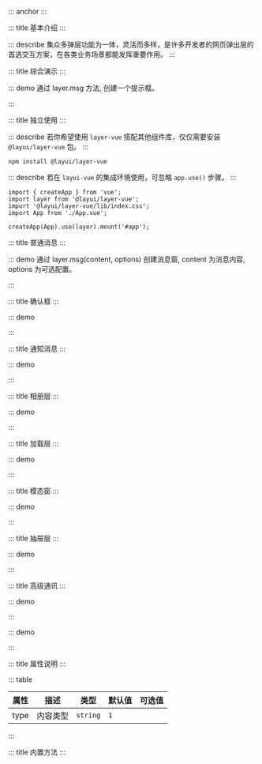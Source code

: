 ::: anchor
:::

::: title 基本介绍
:::

::: describe 集众多弹层功能为一体，灵活而多样，是许多开发者的网页弹出层的首选交互方案，在各类业务场景都能发挥重要作用。
:::

::: title 综合演示
:::

::: demo 通过 layer.msg 方法, 创建一个提示框。

<template>
    <lay-button type="primary" @click="openMsg">普通消息</lay-button>
    <lay-button type="primary" @click="openSuccess">成功消息</lay-button>
    <lay-button type="primary" @click="openLoad">全局加载</lay-button>
    <lay-button type="primary" @click="openConfirm">确认框</lay-button>
    <lay-button type="primary" @click="openPage">模态框</lay-button>
    <lay-button type="primary" @click="openIframe">Iframe 层</lay-button>
    <lay-button type="primary" @click="openDrawer">抽屉</lay-button>
    <lay-button type="primary" @click="openNotifiy">通知</lay-button>
    <lay-button type="primary" @click="openPhotos">相册</lay-button>
</template>

<script>
import { layer } from "@layui/layui-vue"

const openMsg = function() {
    layer.msg("普通消息", { time: 1000 })
}

const openSuccess = function() {
    layer.msg("成功消息", { time: 1000, icon: 1 })
}

const openConfirm = function() {
    layer.confirm("layui-vue 1.0.0 已经发布")
}

const openLoad = function() {
    layer.load(0, { time: 1000 })
}

const openIframe = function() {
    layer.open({
        type: "iframe",
        title: "远程页面",
        area: ['90%','90%'],
        content: "http://www.layui-vue.com"
    })
}

const openNotifiy = function() {
    layer.notifiy({
      title:"标题",
      content:"默认就是右上，也是用得最多的"
    })
}

const openPhotos = function() {
    layer.photos({
      imgList:[
            {
                src:'http://www.layui-vue.com/assets/logo.a3fad609.jpg',
                alt:'layui.png'
            }
        ]
    })
}

 const openDrawer = function() {
    layer.drawer({
        title: "标题",
        content: "内容"
    })
}
</script>

:::

::: title 独立使用
:::

::: describe 若你希望使用 `layer-vue` 搭配其他组件库，仅仅需要安装 `@layui/layer-vue` 包。
:::

```
npm install @layui/layer-vue
```

::: describe 若在 `layui-vue` 的集成环境使用，可忽略 `app.use()` 步骤。
:::

```
import { createApp } from 'vue';
import layer from '@layui/layer-vue';
import '@layui/layer-vue/lib/index.css';
import App from './App.vue';

createApp(App).use(layer).mount('#app');
```

::: title 普通消息
:::

::: demo 通过 layer.msg(content, options) 创建消息窗, content 为消息内容, options 为可选配置。

<template>
    <lay-button type="primary" @click="openMsg1">成功消息</lay-button>
    <lay-button type="primary" @click="openMsg2">失败消息</lay-button>
    <lay-button type="primary" @click="openMsg3">警告消息</lay-button>
    <lay-button type="primary" @click="openMsg4">详情消息</lay-button>
    <lay-button type="primary" @click="openMsg5">哭脸消息</lay-button>
    <lay-button type="primary" @click="openMsg6">笑脸消息</lay-button>
    <lay-button type="primary" @click="openMsg7">警告消息</lay-button>
    <lay-button type="primary" @click="openMsg8">加载消息</lay-button>
</template>

<script setup>
const openMsg1 = function() {
    layer.msg("成功消息", { icon : 1, time: 1000})
}
const openMsg2 = function() {
    layer.msg("失败消息", { icon : 2, time: 1000})
}
const openMsg3 = function() {
    layer.msg("疑问消息", { icon : 3, time: 1000})
}
const openMsg4 = function() {
    layer.msg("详情消息", { icon : 4, time: 1000})
}
const openMsg5 = function() {
    layer.msg("哭脸图标", { icon : 5, time: 1000})
}
const openMsg6 = function() {
    layer.msg("笑脸图标", { icon : 6, time: 1000})
}
const openMsg7 = function() {
    layer.msg("警告图标", { icon : 7, time: 1000})
}
const openMsg8 = function() {
    layer.msg("加载消息", { icon : 16, time: 1000})
}
</script>

:::

::: title 确认框
:::

::: demo

<template>
    <lay-button type="primary" @click="openConfirm1">确认框（1）</lay-button>
    <lay-button type="primary" @click="openConfirm2">询问框（2）</lay-button>
</template>

<script>
import { layer } from "@layui/layui-vue"

const openConfirm1 = function() {
    layer.confirm("layui-vue 1.0.0 已经发布")
}

const openConfirm2 = function() {
    layer.confirm("你如何看待 layui-vue 的发布", 
        {
            btn: [
                {text:'站着看', callback: (id) => { layer.msg("站着看"); layer.close(id); }},
                {text:'坐着看', callback: (id) => { layer.msg("坐着看"); layer.close(id); }}
            ]
        }
    );
}
</script>

:::

::: title 通知消息 
:::

::: demo

<template>
  <lay-row :space="30" >
    <lay-col :span="24">
      <lay-button type="primary" @click="baseNotifiyRT">右上位置</lay-button>
      <lay-button type="primary" @click="baseNotifiyRB">右下位置</lay-button>
      <lay-button type="primary" @click="baseNotifiyLT">左上位置</lay-button>
      <lay-button type="primary" @click="baseNotifiyLB">左下位置</lay-button>
    </lay-col>
    <lay-col :span="24">
      <lay-button type="primary" @click="NotifiySuccess">成功通知</lay-button>
      <lay-button type="primary" @click="NotifiyFailure">失败通知</lay-button>
      <lay-button type="primary" @click="NotifiyWarm">警告通知</lay-button>
      <lay-button type="primary" @click="NotifiyInfo">锁定通知</lay-button>
    </lay-col>
  </lay-row>
</template>

<script>
import { layer } from  "@layui/layui-vue"

const baseNotifiyRT = function() {
    layer.notifiy({
      title:"这是标题",
      content:"默认就是右上，也是用得最多的"
    })
}
const baseNotifiyRB = function() {
    layer.notifiy({
      title:"这是标题",
      content:"默认就是右上，也是用得最多的",
      offset:'rb',
    })
}
const baseNotifiyLT = function() {
    layer.notifiy({
      title:"这是标题",
      content:"默认就是右上，也是用得最多的",
      offset:'lt',
    })
}
const baseNotifiyLB = function() {
    layer.notifiy({
      title:"这是标题",
      content:"默认就是右上，也是用得最多的",
      offset:'lb',
    })
}
const NotifiySuccess=function(){
    layer.notifiy({
      title:"Success",
      content:"默认就是右上，也是用得最多的",
      icon:1
    })
}
const NotifiyFailure=function(){
    layer.notifiy({
      title:"Error",
      content:"默认就是右上，也是用得最多的",
      icon:2
    })
}
const NotifiyWarm=function(){
    layer.notifiy({
      title:"Warming",
      content:"默认就是右上，也是用得最多的",
      icon:3
    })
}
const NotifiyInfo=function(){
    layer.notifiy({
      title:"Question",
      content:"默认就是右上，也是用得最多的",
      icon:4
    })
}
</script>

:::

::: title 相册层
:::

::: demo
<template>
    <lay-button type="primary" @click="signleImg">查看图片</lay-button>
    <lay-button type="primary" @click="groupImg">查看相册</lay-button>
</template>

<script>
import { layer } from  "@layui/layui-vue"

const signleImg = function() {
    layer.photos({
      imgList:[{src:'http://www.pearadmin.com/assets/images/un2.svg',alt:'layer for vue'}]
    })
}

const groupImg = function() {
  layer.photos({
    imgList:[
      { src:'http://www.pearadmin.com/assets/images/un8.svg', alt:'图片1'},
      { src:'http://www.pearadmin.com/assets/images/un32.svg', alt:'图片2'}
    ]
  })
}
</script>
::: 

::: title 加载层
:::

::: demo
<template>
  <lay-button-container>
    <lay-button @click="loading0" type="primary">加载 (1)</lay-button>
    <lay-button @click="loading1" type="primary">加载 (2)</lay-button>
    <lay-button @click="loading2" type="primary">加载 (3)</lay-button>
  </lay-button-container>
</template>

<script setup>
import { layer } from "@layui/layui-vue"

const loading0 = function() {
    layer.load(0, {time: 3000})
}

const loading1 = function() {
    layer.load(1, {time: 3000})
}

const loading2 = function() {
    layer.load(2, {time: 3000})
}
</script>
:::

::: title 模态窗
:::

::: demo

<template>
    <lay-row :space="30" >
        <lay-col :span="24">
            <lay-button type="primary" @click="openBase">小试牛刀</lay-button>
            <lay-button type="primary" @click="openSize">指定尺寸</lay-button>
            <lay-button type="primary" @click="openOffset">指定位置</lay-button>
            <lay-button type="primary" @click="openIframe">远程窗体</lay-button>
            <lay-button type="primary" @click="openHtml">代码片段</lay-button>
        </lay-col>
        <lay-col :span="24">
            <lay-button type="primary" @click="openMaxmin">缩小放大</lay-button>
            <lay-button type="primary" @click="openResize">尺寸拉伸</lay-button>
            <lay-button type="primary" @click="openIndex">设置层级</lay-button>
            <lay-button type="primary" @click="openClose2">关闭主题</lay-button>
            <lay-button type="primary" @click="openAuto">自适应性</lay-button>
        </lay-col>
    </lay-row>
</template>

<script setup>
import { layer } from "@layui/layui-vue"

const openBase = function() {
    layer.open({
        type: 1,
        title: "标题",
        content: "内容"
    })    
}

const openSize = function() {
    layer.open({
        type: 1,
        title: "标题",
        area: ['400px','400px'],
        content: "内容"
    })     
}

const openOffset = function() {
    layer.open({
        type: 1,
        title: "标题",
        offset: ['100px','100px'],
        content: "内容"
    })
}

const openIframe = function() {
    layer.open({
        type: 2,
        title: "标题",
        resize: true,
        area: ['90%','90%'],
        content: "http://www.layui-vue.com"
    })
}

const openHtml = function() {
    layer.open({
        type: 1,
        title: "标题",
        isHtmlFragment: true,
        content: "<p style='color:red;'>内容</p>"
    })
}

const openMaxmin = function() {
    layer.open({
        type: 1,
        maxmin: true,
        title: "标题",
        content: "内容",
    })
}

const openResize = function() {
    layer.open({
        type: 1,
        title: "标题",
        resize: true,
        content: "内容"
    })    
}

const openIndex = function() {
    layer.open({
        type: 1,
        zIndex: 999,
        title: "标题",
        content: "设置层级"
    })
}

const openClose2 = function() {
    layer.open({
        type: 1,
        closeBtn: 2,
        title: "其他关闭",
        content: "内容"
    })    
}

const openAuto = function() {
    layer.open({
        type: 1,
        title: "标题",
        isHtmlFragment: true,
        content: "<img src='https://img2.baidu.com/it/u=3080567934,982100974&fm=253&fmt=auto&app=120&f=JPEG?w=1047&h=461' />"
    })    
}
</script>

:::

::: title 抽屉层
:::

::: demo
<template>
    <lay-button @click="openTopDrawer" type="primary">上</lay-button>
    <lay-button @click="openBottomDrawer" type="primary">下</lay-button>
    <lay-button @click="openLeftDrawer" type="primary">左</lay-button>
    <lay-button @click="openRightDrawer" type="primary">右</lay-button>
</template>

<script setup>
import { layer } from "@layui/layui-vue"

const openTopDrawer = function() {
    layer.drawer({
        title: "标题",
        content: "内容",
        offset: "t"
    })
}
const openBottomDrawer = function() {
    layer.drawer({
        title: "标题",
        content: "内容",
        offset: "b"
    })
}
const openLeftDrawer = function() {
    layer.drawer({
        title: "标题",
        content: "内容",
        offset: "l"
    })
}
const openRightDrawer = function() {
    layer.drawer({
        title: "标题",
        content: "内容",
        offset: "r"
    })
}
</script>
:::

::: title 高级通讯
:::

::: demo

<template>
  <lay-input type="text" v-model="data.remark" >
    <template #append>
        <lay-icon type="layui-icon-set-fill" @click="openComponent1"></lay-icon>
    </template>
  </lay-input>
</template>

<script setup>
import { reactive, h, resolveComponent } from 'vue'
import { layer } from  "@layui/layui-vue"

const data = reactive({
    remark: "信息"
})
const ChildrenOne = resolveComponent('Children1')
const openComponent1 = () => {
  layer.open({
    title: '标题',
    content: h(ChildrenOne, { data }),
    shade: false,
  })
}
</script>

:::

::: demo

<template>
  <lay-input type="text" v-model="numb" >
    <template #append>
        <lay-icon type="layui-icon-set-fill" @click="openComponent2"></lay-icon>
    </template>
  </lay-input>
</template>

<script setup>
import { reactive, h, resolveComponent, ref } from 'vue'
import { layer } from  "@layui/layui-vue"

const prop = reactive({})
const numb = ref(1000)  
const ChildrenTwo = resolveComponent('Children2')

const openComponent2 = () => {
  layer.open({
    title: '标题',
    content: h(ChildrenTwo, { 
      prop, 
      onAdd(res){
        numb.value = numb.value + 1;
      }, onSub(res) {
        numb.value = numb.value - 1;
      }
      }),
  })
}
</script>

:::

::: title 属性说明
:::

::: table

| 属性 | 描述 | 类型 | 默认值 | 可选值 |
| -- | -- | -- | -- | -- |
| type | 内容类型 | `string` | `1` |  |

:::

::: title 内置方法
:::
